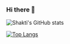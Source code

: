 ### Hi there 👋

<!--
**shakti-01/shakti-01** is a ✨ _special_ ✨ repository because its `README.md` (this file) appears on your GitHub profile.

Here are some ideas to get you started:

- 🔭 I’m currently working on ...
- 🌱 I’m currently learning ...
- 👯 I’m looking to collaborate on ...
- 🤔 I’m looking for help with ...
- 💬 Ask me about ...
- 📫 How to reach me: 
- 😄 Pronouns: him/he
- ⚡ Fun fact: 
-->
![Shakti's GitHub stats](https://github-readme-stats.vercel.app/api?username=shakti-01&show_icons=true&count_private=true&theme=midnight-purple)

[![Top Langs](https://github-readme-stats.vercel.app/api/top-langs/?username=shakti-01&theme=midnight-purple)](https://github.com/shakti-01/github-readme-stats)


